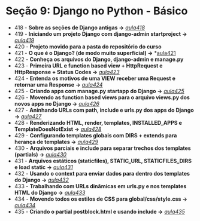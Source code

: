 # Seção 9: Django no Python - Básico

- 418 - **Sobre as seções de Django antigas ->** *[aula418](./aula418.md)*
- 419 - **Iniciando um projeto Django com django-admin startproject ->** *[aula419](./ola_django/)*
- 420 - **Projeto movido para a pasta do repositório do curso**
- 421 - **O que é o Django? (de modo muito superficial) ->** *[aula421](https://www.djangoproject.com/)
- 422 - **Conheça os arquivos do Django, django-admin e manage.py**
- 423 - **Primeira URL e function based view + HttpRequest e HttpResponse + Status Codes ->** *[aula423](./ola_django/)*
- 424 - **Entenda os motivos de uma VIEW receber uma Request e retornar uma Response ->** *[aula424](./ola_django/)*
- 425 - **Criando apps com manage.py startapp do Django ->** *[aula425](./ola_django/)*
- 426 - **Movendo as function based views para o arquivo views.py dos novos apps no Django ->** *[aula426](./ola_django/)*
- 427 - **Aninhando URLs com path, include e urls.py dos apps do Django ->** *[aula427](./ola_django/)*
- 428 - **Renderizando HTML, render, templates, INSTALLED_APPS e TemplateDoesNotExist ->** *[aula428](./ola_django/)*
- 429 - **Configurando templates globais com DIRS + extends para herança de templates ->** *[aula429](./ola_django/)*
- 430 - **Arquivos parciais e include para separar trechos dos templates (partials) ->** *[aula430](./ola_django/)*
- 431 - **Arquivos estáticos (staticfiles), STATIC_URL, STATICFILES_DIRS e load static ->** *[aula431](./ola_django/)*
- 432 - **Usando o context para enviar dados para dentro dos templates do Django ->** *[aula432](./ola_django/)*
- 433 - **Trabalhando com URLs dinâmicas em urls.py e nos templates HTML do Django ->** *[aula433](./ola_django/)*
- 434 - **Movendo todos os estilos de CSS para global/css/style.css ->** *[aula434](./ola_django/)*
- 435 - **Criando o partial postblock.html e usando include ->** *[aula435](./ola_django/)*